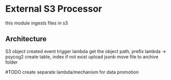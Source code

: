 # External S3 Processor

this module ingests files in s3


## Architecture

S3 object created event trigger lambda
get the object path, prefix
lambda -> psycog2 create table, index if not exist
upload jsonb
move file to archive folder

#TODO
create separate lambda/mechanism for data promotion
